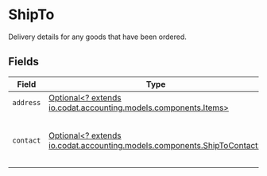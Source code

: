 # ShipTo

Delivery details for any goods that have been ordered.


## Fields

| Field                                                                                                               | Type                                                                                                                | Required                                                                                                            | Description                                                                                                         |
| ------------------------------------------------------------------------------------------------------------------- | ------------------------------------------------------------------------------------------------------------------- | ------------------------------------------------------------------------------------------------------------------- | ------------------------------------------------------------------------------------------------------------------- |
| `address`                                                                                                           | [Optional<? extends io.codat.accounting.models.components.Items>](../../models/components/Items.md)                 | :heavy_minus_sign:                                                                                                  | N/A                                                                                                                 |
| `contact`                                                                                                           | [Optional<? extends io.codat.accounting.models.components.ShipToContact>](../../models/components/ShipToContact.md) | :heavy_minus_sign:                                                                                                  | Details of the named contact at the delivery address.                                                               |